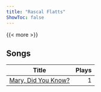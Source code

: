 ```yaml
---
title: "Rascal Flatts"
ShowToc: false
---
```


{{< more >}}

## Songs
Title | Plays 
----- | -----: 
[Mary, Did You Know?](/songs/mary-did-you-know) | 1

